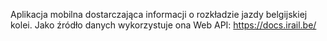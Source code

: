 Aplikacja mobilna dostarczająca informacji o rozkładzie jazdy belgijskiej kolei. Jako źródło danych wykorzystuje ona Web API: https://docs.irail.be/